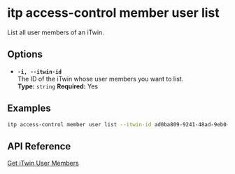# itp access-control member user list

List all user members of an iTwin.

## Options

- **`-i, --itwin-id`**  
  The ID of the iTwin whose user members you want to list.  
  **Type:** `string` **Required:** Yes

## Examples

```bash
itp access-control member user list --itwin-id ad0ba809-9241-48ad-9eb0-c8038c1a1d51
```

## API Reference

[Get iTwin User Members](https://developer.bentley.com/apis/access-control-v2/operations/get-itwin-user-members/)
